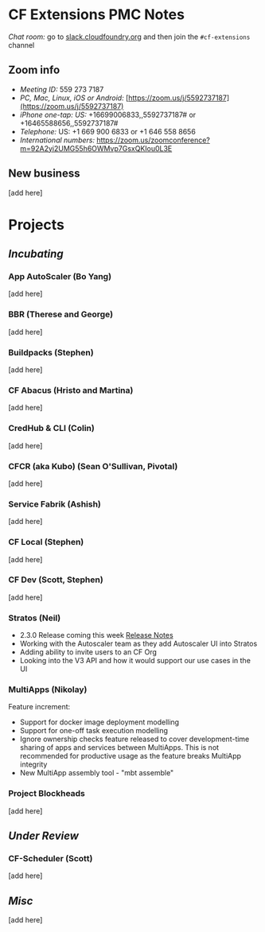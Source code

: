 
# CF Extensions PMC Notes

*Chat room:* go to [slack.cloudfoundry.org](https://slack.cloudfoundry.org) and then join the `#cf-extensions` channel

## Zoom info

- *Meeting ID:* 559 273 7187
- *PC, Mac, Linux, iOS or Android:* [https://zoom.us/j/5592737187](https://zoom.us/j/5592737187)
- *iPhone one-tap: US:* +16699006833,,5592737187#  or +16465588656,,5592737187# 
- *Telephone:* US: +1 669 900 6833  or +1 646 558 8656 
- *International numbers:* https://zoom.us/zoomconference?m=92A2yi2UMG55h6OWMvp7GsxQKIou0L3E

## New business

[add here]

# Projects

## _Incubating_

### App AutoScaler (Bo Yang)

[add here]
 
### BBR (Therese and George)

[add here]

### Buildpacks (Stephen)

[add here]

### CF Abacus (Hristo and Martina)

[add here]

### CredHub & CLI (Colin)

[add here]

### CFCR (aka Kubo) (Sean O'Sullivan, Pivotal)

[add here]

### Service Fabrik (Ashish)

[add here]

### CF Local (Stephen)

[add here]

### CF Dev (Scott, Stephen)

[add here]

### Stratos (Neil)

- 2.3.0 Release coming this week [Release Notes](https://github.com/cloudfoundry-incubator/stratos/releases/tag/2.3.0)
- Working with the Autoscaler team as they add Autoscaler UI into Stratos
- Adding ability to invite users to an CF Org
- Looking into the V3 API and how it would support our use cases in the UI

### MultiApps (Nikolay)

Feature increment:
- Support for docker image deployment modelling
- Support for one-off task execution modelling
- Ignore ownership checks feature released to cover development-time sharing of apps and services between MultiApps. This is not recommended for productive usage as the feature breaks MultiApp integrity
- New MultiApp assembly tool - "mbt assemble"

### Project Blockheads

[add here]

## _Under Review_

### CF-Scheduler (Scott)

[add here]

## _Misc_

[add here]
